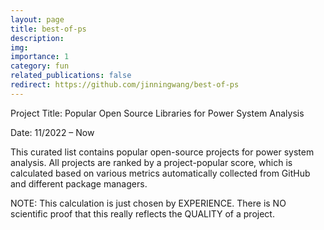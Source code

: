 ```yaml
---
layout: page
title: best-of-ps
description:
img:
importance: 1
category: fun
related_publications: false
redirect: https://github.com/jinningwang/best-of-ps
---
```


Project Title: Popular Open Source Libraries for Power System Analysis

Date: 11/2022 – Now

This curated list contains popular open-source projects for power system analysis.
All projects are ranked by a project-popular score, which is calculated based on various metrics automatically collected from GitHub and different package managers.

NOTE: This calculation is just chosen by EXPERIENCE. There is NO scientific proof that this really reflects the QUALITY of a project.
